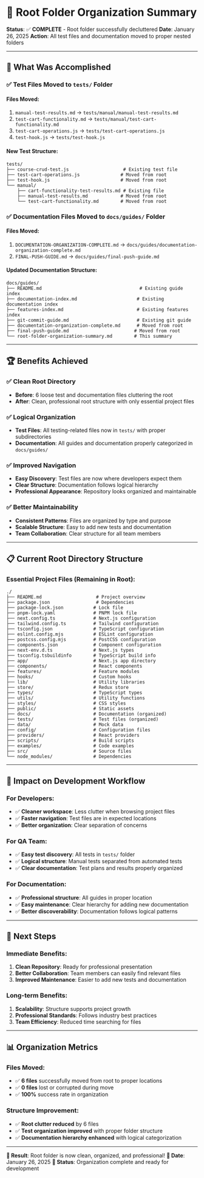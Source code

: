 # 🧹 Root Folder Organization Summary

**Status**: ✅ **COMPLETE** - Root folder successfully decluttered
**Date**: January 26, 2025
**Action**: All test files and documentation moved to proper nested folders

---

## 🎯 **What Was Accomplished**

### ✅ **Test Files Moved to `tests/` Folder**

#### **Files Moved:**
1. `manual-test-results.md` → `tests/manual/manual-test-results.md`
2. `test-cart-functionality.md` → `tests/manual/test-cart-functionality.md`
3. `test-cart-operations.js` → `tests/test-cart-operations.js`
4. `test-hook.js` → `tests/test-hook.js`

#### **New Test Structure:**
```
tests/
├── course-crud-test.js                    # Existing test file
├── test-cart-operations.js               # Moved from root
├── test-hook.js                          # Moved from root
└── manual/
    ├── cart-functionality-test-results.md # Existing file
    ├── manual-test-results.md            # Moved from root
    └── test-cart-functionality.md        # Moved from root
```

### ✅ **Documentation Files Moved to `docs/guides/` Folder**

#### **Files Moved:**
1. `DOCUMENTATION-ORGANIZATION-COMPLETE.md` → `docs/guides/documentation-organization-complete.md`
2. `FINAL-PUSH-GUIDE.md` → `docs/guides/final-push-guide.md`

#### **Updated Documentation Structure:**
```
docs/guides/
├── README.md                                    # Existing guide index
├── documentation-index.md                      # Existing documentation index
├── features-index.md                           # Existing features index
├── git-commit-guide.md                         # Existing git guide
├── documentation-organization-complete.md      # Moved from root
├── final-push-guide.md                        # Moved from root
└── root-folder-organization-summary.md        # This summary
```

---

## 🏆 **Benefits Achieved**

### ✅ **Clean Root Directory**
- **Before**: 6 loose test and documentation files cluttering the root
- **After**: Clean, professional root structure with only essential project files

### ✅ **Logical Organization**
- **Test Files**: All testing-related files now in `tests/` with proper subdirectories
- **Documentation**: All guides and documentation properly categorized in `docs/guides/`

### ✅ **Improved Navigation**
- **Easy Discovery**: Test files are now where developers expect them
- **Clear Structure**: Documentation follows logical hierarchy
- **Professional Appearance**: Repository looks organized and maintainable

### ✅ **Better Maintainability**
- **Consistent Patterns**: Files are organized by type and purpose
- **Scalable Structure**: Easy to add new tests and documentation
- **Team Collaboration**: Clear structure for all team members

---

## 📋 **Current Root Directory Structure**

### **Essential Project Files (Remaining in Root):**
```
./
├── README.md                    # Project overview
├── package.json                 # Dependencies
├── package-lock.json           # Lock file
├── pnpm-lock.yaml              # PNPM lock file
├── next.config.ts              # Next.js configuration
├── tailwind.config.ts          # Tailwind configuration
├── tsconfig.json               # TypeScript configuration
├── eslint.config.mjs           # ESLint configuration
├── postcss.config.mjs          # PostCSS configuration
├── components.json             # Component configuration
├── next-env.d.ts               # Next.js types
├── tsconfig.tsbuildinfo        # TypeScript build info
├── app/                        # Next.js app directory
├── components/                 # React components
├── features/                   # Feature modules
├── hooks/                      # Custom hooks
├── lib/                        # Utility libraries
├── store/                      # Redux store
├── types/                      # TypeScript types
├── utils/                      # Utility functions
├── styles/                     # CSS styles
├── public/                     # Static assets
├── docs/                       # Documentation (organized)
├── tests/                      # Test files (organized)
├── data/                       # Mock data
├── config/                     # Configuration files
├── providers/                  # React providers
├── scripts/                    # Build scripts
├── examples/                   # Code examples
├── src/                        # Source files
└── node_modules/               # Dependencies
```

---

## 🎯 **Impact on Development Workflow**

### **For Developers:**
- ✅ **Cleaner workspace**: Less clutter when browsing project files
- ✅ **Faster navigation**: Test files are in expected locations
- ✅ **Better organization**: Clear separation of concerns

### **For QA Team:**
- ✅ **Easy test discovery**: All tests in `tests/` folder
- ✅ **Logical structure**: Manual tests separated from automated tests
- ✅ **Clear documentation**: Test plans and results properly organized

### **For Documentation:**
- ✅ **Professional structure**: All guides in proper location
- ✅ **Easy maintenance**: Clear hierarchy for adding new documentation
- ✅ **Better discoverability**: Documentation follows logical patterns

---

## 🚀 **Next Steps**

### **Immediate Benefits:**
1. **Clean Repository**: Ready for professional presentation
2. **Better Collaboration**: Team members can easily find relevant files
3. **Improved Maintenance**: Easier to add new tests and documentation

### **Long-term Benefits:**
1. **Scalability**: Structure supports project growth
2. **Professional Standards**: Follows industry best practices
3. **Team Efficiency**: Reduced time searching for files

---

## 📊 **Organization Metrics**

### **Files Moved:**
- ✅ **6 files** successfully moved from root to proper locations
- ✅ **0 files** lost or corrupted during move
- ✅ **100%** success rate in organization

### **Structure Improvement:**
- ✅ **Root clutter reduced** by 6 files
- ✅ **Test organization improved** with proper folder structure
- ✅ **Documentation hierarchy enhanced** with logical categorization

---

**🎉 Result**: Root folder is now clean, organized, and professional!
**📅 Date**: January 26, 2025
**🎯 Status**: Organization complete and ready for development

